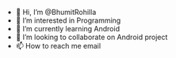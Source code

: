 - 👋 Hi, I’m @BhumitRohilla
- 👀 I’m interested in Programming
- 🌱 I’m currently learning Android
- 💞️ I’m looking to collaborate on Android project
- 📫 How to reach me email

<!---
BhumitRohilla/BhumitRohilla is a ✨ special ✨ repository because its `README.md` (this file) appears on your GitHub profile.
You can click the Preview link to take a look at your changes.
--->
